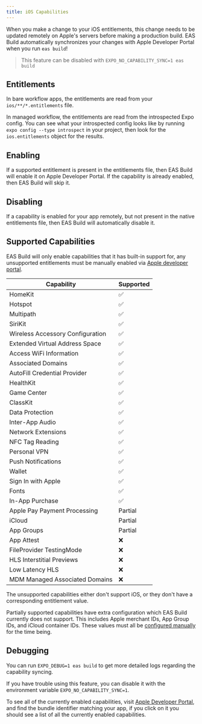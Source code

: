 ```yaml
---
title: iOS Capabilities
---
```


When you make a change to your iOS entitlements, this change needs to be updated remotely on Apple's servers before making a production build. EAS Build automatically synchronizes your changes with Apple Developer Portal when you run `eas build`!

> This feature can be disabled with `EXPO_NO_CAPABILITY_SYNC=1 eas build`

## Entitlements

In bare workflow apps, the entitlements are read from your `ios/**/*.entitlements` file.

In managed workflow, the entitlements are read from the introspected Expo config. You can see what your introspected config looks like by running `expo config --type introspect` in your project, then look for the `ios.entitlements` object for the results.

## Enabling

If a supported entitlement is present in the entitlements file, then EAS Build will enable it on Apple Developer Portal. If the capability is already enabled, then EAS Build will skip it.

## Disabling

If a capability is enabled for your app remotely, but not present in the native entitlements file, then EAS Build will automatically disable it.

## Supported Capabilities

EAS Build will only enable capabilities that it has built-in support for, any unsupported entitlements must be manually enabled via [Apple developer portal][apple-dev-portal].

| Capability                       | Supported |
| -------------------------------- | --------- |
| HomeKit                          | ✅        |
| Hotspot                          | ✅        |
| Multipath                        | ✅        |
| SiriKit                          | ✅        |
| Wireless Accessory Configuration | ✅        |
| Extended Virtual Address Space   | ✅        |
| Access WiFi Information          | ✅        |
| Associated Domains               | ✅        |
| AutoFill Credential Provider     | ✅        |
| HealthKit                        | ✅        |
| Game Center                      | ✅        |
| ClassKit                         | ✅        |
| Data Protection                  | ✅        |
| Inter-App Audio                  | ✅        |
| Network Extensions               | ✅        |
| NFC Tag Reading                  | ✅        |
| Personal VPN                     | ✅        |
| Push Notifications               | ✅        |
| Wallet                           | ✅        |
| Sign In with Apple               | ✅        |
| Fonts                            | ✅        |
| In-App Purchase                  | ✅        |
| Apple Pay Payment Processing     | Partial   |
| iCloud                           | Partial   |
| App Groups                       | Partial   |
| App Attest                       | ❌        |
| FileProvider TestingMode         | ❌        |
| HLS Interstitial Previews        | ❌        |
| Low Latency HLS                  | ❌        |
| MDM Managed Associated Domains   | ❌        |

The unsupported capabilities either don't support iOS, or they don't have a corresponding entitlement value.

Partially supported capabilities have extra configuration which EAS Build currently does not support. This includes Apple merchant IDs, App Group IDs, and iCloud container IDs. These values must all be [configured manually](https://expo.fyi/provisioning-profile-missing-capabilities) for the time being.

## Debugging

You can run `EXPO_DEBUG=1 eas build` to get more detailed logs regarding the capability syncing.

If you have trouble using this feature, you can disable it with the environment variable `EXPO_NO_CAPABILITY_SYNC=1`.

To see all of the currently enabled capabilities, visit [Apple Developer Portal][apple-dev-portal], and find the bundle identifier matching your app, if you click on it you should see a list of all the currently enabled capabilities.

[apple-dev-portal]: https://developer.apple.com/account/resources/identifiers/list
